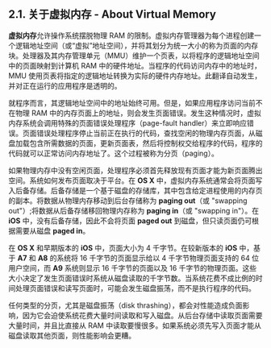 ## 2.1. 关于虚拟内存 - About Virtual Memory

**虚拟内存**允许操作系统摆脱物理 RAM 的限制。虚拟内存管理器为每个进程创建一个逻辑地址空间（或“虚拟”地址空间），并将其划分为统一大小的称为页面的内存块。处理器及其内存管理单元（MMU）维护一个页表，以将程序的逻辑地址空间中的页面映射到计算机 RAM 中的硬件地址。当程序的代码访问内存中的地址时，MMU 使用页表将指定的逻辑地址转换为实际的硬件内存地址。此翻译自动发生，并对正在运行的应用程序是透明的。

就程序而言，其逻辑地址空间中的地址始终可用。但是，如果应用程序访问当前不在物理 RAM 中的内存页面上的地址，则会发生页面错误。发生这种情况时，虚拟内存系统会调用特殊的页面错误处理程序（page-fault handler）来立即响应错误。页面错误处理程序停止当前正在执行的代码，查找空闲的物理内存页面，从磁盘加载包含所需数据的页面，更新页面表，然后将控制权交给程序的代码，程序的代码就可以正常访问内存地址了。这个过程被称为分页（paging）。

如果物理内存中没有空闲页面，处理程序必须首先释放现有页面才能为新页面腾出空间。系统如何发布页面取决于平台。在 **OS X** 中，虚拟内存系统通常会将页面写入后备存储。后备存储是一个基于磁盘的存储库，其中包含给定进程使用的内存页的副本。将数据从物理内存移动到后台存储称为 **paging out**（或 "swapping out"）;将数据从后备存储移回物理内存称为 **paging in**（或 "swapping in"）。在 **iOS** 中，没有后备存储，因此不会将页面 **paged out** 到磁盘，但只读页面仍可根据需要从磁盘 **paged in**。

在 **OS X** 和早期版本的 **iOS** 中，页面大小为 4 千字节。在较新版本的 **iOS** 中，基于 **A7** 和 **A8** 的系统将 16 千字节的页面显示给以 4 千字节物理页面支持的 64 位用户空间，而 **A9** 系统则显示 16 千字节的页面以及 16 千字节的物理页面。这些大小决定了发生页面错误时系统从磁盘读取的千字节数。当系统花费不成比例的时间处理页面错误和读写页面时，可能会发生磁盘振荡，而不是执行程序的代码。

任何类型的分页，尤其是磁盘振荡（disk thrashing），都会对性能造成负面影响，因为它会迫使系统花费大量时间读取和写入磁盘。从后台存储中读取页面需要大量时间，并且比直接从 RAM 中读取要慢很多。如果系统必须先写入页面才能从磁盘读取其他页面，则性能影响会更糟。
